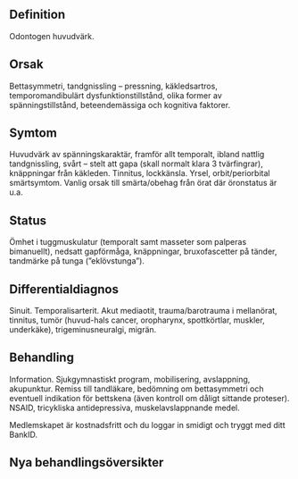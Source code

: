 ## Definition

Odontogen huvudvärk.

## Orsak

Bettasymmetri, tandgnissling – pressning, käkledsartros, temporomandibulärt dysfunktionstillstånd, olika former av spänningstillstånd, beteendemässiga och kognitiva faktorer.

## Symtom

Huvudvärk av spänningskaraktär, framför allt temporalt, ibland nattlig tandgnissling, svårt – stelt att gapa (skall normalt klara 3 tvärfingrar), knäppningar från käkleden. Tinnitus, lockkänsla. Yrsel, orbit/periorbital smärtsymtom. Vanlig orsak till smärta/obehag från örat där öronstatus är u.a.

## Status

Ömhet i tuggmuskulatur (temporalt samt masseter som palperas bimanuellt), nedsatt gapförmåga, knäppningar, bruxofascetter på tänder, tandmärke på tunga (”eklövstunga”).

## Differentialdiagnos

Sinuit. Temporalisarterit. Akut mediaotit, trauma/barotrauma i mellanörat, tinnitus, tumör (huvud-hals cancer, oropharynx, spottkörtlar, muskler, underkäke), trigeminusneuralgi, migrän.

## Behandling

Information. Sjukgymnastiskt program, mobilisering, avslappning, akupunktur. Remiss till tandläkare, bedömning om bettasymmetri och eventuell indikation för bettskena (även kontroll om dåligt sittande proteser). NSAID, tricykliska antidepressiva, muskelavslappnande medel.


Medlemskapet är kostnadsfritt och du loggar in smidigt och tryggt med ditt BankID.

## Nya behandlingsöversikter

